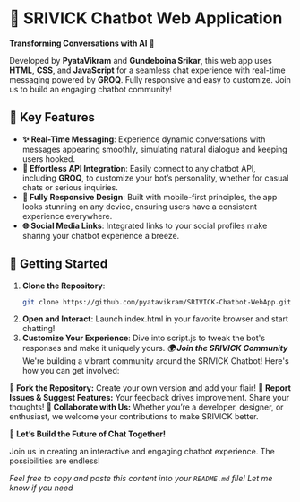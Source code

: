 # 🚀 SRIVICK Chatbot Web Application

**Transforming Conversations with AI** 🤖

Developed by **PyataVikram** and **Gundeboina Srikar**, this web app uses **HTML**, **CSS**, and **JavaScript** for a seamless chat experience with real-time messaging powered by **GROQ**. Fully responsive and easy to customize. Join us to build an engaging chatbot community!

## 🌟 Key Features

- **✨ Real-Time Messaging**: Experience dynamic conversations with messages appearing smoothly, simulating natural dialogue and keeping users hooked.
- **🔌 Effortless API Integration**: Easily connect to any chatbot API, including **GROQ**, to customize your bot’s personality, whether for casual chats or serious inquiries.
- **📱 Fully Responsive Design**: Built with mobile-first principles, the app looks stunning on any device, ensuring users have a consistent experience everywhere.
- **🌐 Social Media Links**: Integrated links to your social profiles make sharing your chatbot experience a breeze.


## 🔧 Getting Started

1. **Clone the Repository**:
   ```bash
   git clone https://github.com/pyatavikram/SRIVICK-Chatbot-WebApp.git
2. **Open and Interact**:
   Launch index.html in your favorite browser and start chatting!
3. **Customize Your Experience**:
   Dive into script.js to tweak the bot's responses and make it uniquely yours.
***🌍 Join the SRIVICK Community***
We're building a vibrant community around the SRIVICK Chatbot! Here's how you can get involved:

**🌱 Fork the Repository:** 
   Create your own version and add your flair!
**📝 Report Issues & Suggest Features:**
   Your feedback drives improvement. Share your thoughts!
**🤝 Collaborate with Us:**
   Whether you’re a developer, designer, or enthusiast, we welcome your contributions to make SRIVICK better.

**🚀 Let’s Build the Future of Chat Together!**

Join us in creating an interactive and engaging chatbot experience. The possibilities are endless!

*Feel free to copy and paste this content into your `README.md` file! Let me know if you need*
